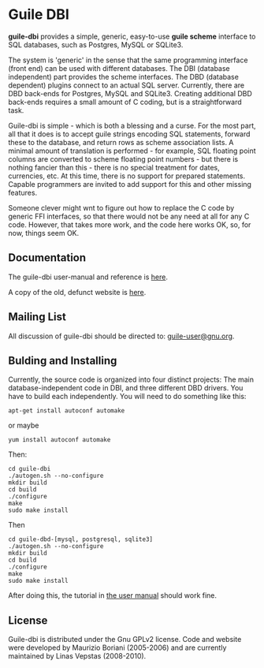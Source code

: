 Guile DBI
=========

**guile-dbi** provides a simple, generic, easy-to-use **guile scheme**
interface to SQL databases, such as Postgres, MySQL or SQLite3.

The system is 'generic' in the sense that the same programming interface
(front end) can be used with different databases. The DBI (database
independent) part provides the scheme interfaces. The DBD (database
dependent) plugins connect to an actual SQL server. Currently, there are
DBD back-ends for Postgres, MySQL and SQLite3. Creating additional DBD
back-ends requires a small amount of C coding, but is a straightforward
task.

Guile-dbi is simple - which is both a blessing and a curse. For the most
part, all that it does is to accept guile strings encoding SQL
statements, forward these to the database, and return rows as scheme
association lists. A minimal amount of translation is performed - for
example, SQL floating point columns are converted to scheme floating
point numbers - but there is nothing fancier than this - there is no
special treatment for dates, currencies, etc. At this time, there is no
support for prepared statements. Capable programmers are invited to add
support for this and other missing features.

Someone clever might wnt to figure out how to replace the C code by
generic FFI interfaces, so that there would not be any need at all for
any C code. However, that takes more work, and the code here works OK,
so, for now, things seem OK.

Documentation
-------------
The guile-dbi user-manual and reference is
[here](http://htmlpreview.github.com/?https://github.com/opencog/guile-dbi/blob/master/website/guile-dbi.html).

A copy of the old, defunct website is
[here](http://htmlpreview.github.com/?https://github.com/opencog/guile-dbi/blob/master/website/index.html).

Mailing List
------------
All discussion of guile-dbi should be directed to: guile-user@gnu.org.

Bulding and Installing
----------------------
Currently, the source code is organized into four distinct projects:
The main database-independent code in DBI, and three different DBD
drivers.  You have to build each independently.  You will need to do
something like this:

```
apt-get install autoconf automake
```
or maybe
```
yum install autoconf automake
```
Then:
```
cd guile-dbi
./autogen.sh --no-configure
mkdir build
cd build
./configure
make
sudo make install
```
Then
```
cd guile-dbd-[mysql, postgresql, sqlite3]
./autogen.sh --no-configure
mkdir build
cd build
./configure
make
sudo make install
```

After doing this, the tutorial in
[the user manual](http://htmlpreview.github.com/?https://github.com/opencog/guile-dbi/blob/master/website/guile-dbi.html)
should work fine.


License
-------
Guile-dbi is distributed under the Gnu GPLv2 license. Code and website
were developed by Maurizio Boriani (2005-2006) and are currently
maintained by Linas Vepstas (2008-2010).
